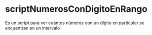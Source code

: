 # scriptNumerosConDigitoEnRango
Es un script para ver cuántos números con un dígito en particular se encuentran en un intervalo
